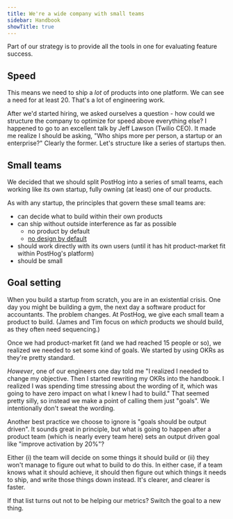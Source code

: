 ```yaml
---
title: We're a wide company with small teams
sidebar: Handbook
showTitle: true
---
```


Part of our strategy is to provide all the tools in one for evaluating feature success.

## Speed

This means we need to ship a _lot_ of products into one platform. We can see a need for at least 20. That's a lot of engineering work.

After we'd started hiring, we asked ourselves a question - how could we structure the company to optimize for speed above everything else? I happened to go to an excellent talk by Jeff Lawson (Twilio CEO). It made me realize I should be asking, "Who ships more per person, a startup or an enterprise?" Clearly the former. Let's structure like a series of startups then.

## Small teams

We decided that we should split PostHog into a series of small teams, each working like its own startup, fully owning (at least) one of our products.

As with any startup, the principles that govern these small teams are:

- can decide what to build within their own products
- can ship without outside interference as far as possible
  - no product by default
  - [no design by default](/handbook/design/process)
- should work directly with its own users (until it has hit product-market fit within PostHog's platform)
- should be small

## Goal setting

When you build a startup from scratch, you are in an existential crisis. One day you might be building a gym, the next day a software product for accountants. The problem changes. At PostHog, we give each small team a product to build. (James and Tim focus on _which_ products we should build, as they often need sequencing.)

Once we had product-market fit (and we had reached 15 people or so), we realized we needed to set some kind of goals. We started by using OKRs as they're pretty standard.

*However*, one of our engineers one day told me "I realized I needed to change my objective. Then I started rewriting my OKRs into the handbook. I realized I was spending time stressing about the wording of it, which was going to have zero impact on what I knew I had to build." That seemed pretty silly, so instead we make a point of calling them just "goals". We intentionally don't sweat the wording.

Another best practice we choose to ignore is "goals should be output driven". It sounds great in principle, but what is going to happen after a product team (which is nearly every team here) sets an output driven goal like "improve activation by 20%"?

Either (i) the team will decide on some things it should build or (ii) they won't manage to figure out what to build to do this. In either case, if a team knows what it should achieve, it should then figure out which things it needs to ship, and write those things down instead. It's clearer, and clearer is faster.

If that list turns out not to be helping our metrics? Switch the goal to a new thing.